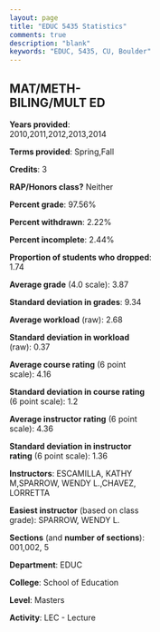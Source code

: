 ```yaml
---
layout: page
title: "EDUC 5435 Statistics"
comments: true
description: "blank"
keywords: "EDUC, 5435, CU, Boulder"
--- 
```

<head>
<script src="https://ajax.googleapis.com/ajax/libs/jquery/2.1.3/jquery.min.js"></script>
<script src="https://dl.dropboxusercontent.com/s/pc42nxpaw1ea4o9/highcharts.js?dl=0"></script>
<!-- <script src="../assets/js/highcharts.js"></script> -->
<style type="text/css">@font-face {
	font-family: "Bebas Neue";
	src: url(https://www.filehosting.org/file/details/544349/BebasNeue%20Regular.otf) format("opentype");
	}
	h1.Bebas { 
		font-family: "Bebas Neue", Verdana, Tahoma;
	}
</style>
</head>
<body>
	<div id="container" style="float: right; width: 45%; height: 88%; margin-left: 2.5%; margin-right: 2.5%;"></div>
	<script language="JavaScript">
		$(document).ready(function() {
		var chart = {type: 'column'};
		var title = {text: 'Grade Distribution'};
		var xAxis = {categories: ['A','B','C','D','F'],crosshair: true};
		var yAxis = {min: 0,title: {text: 'Percentage'}};
		var tooltip = {headerFormat: '<center><b><span style="font-size:20px">{point.key}</span></b></center>',
		               pointFormat: '<td style="padding:0"><b>{point.y:.1f}%</b></td>',
		               footerFormat: '</table>',shared: true,useHTML: true};
		var plotOptions = {column: {pointPadding: 0.0,borderWidth: 0}};  
		var credits = {enabled: false};var series= [{name: 'Percent',data: [90.91,8.18,0.0,0.0,0.91,]}];
		var json = {};
		json.chart = chart;
		json.title = title;
		json.tooltip = tooltip;
		json.xAxis = xAxis;
		json.yAxis = yAxis;  
		json.series = series;
		json.plotOptions = plotOptions;  
		json.credits = credits;
		$('#container').highcharts(json);
	});
	</script>
</body>
			   
## MAT/METH-BILING/MULT ED

**Years provided**: 2010,2011,2012,2013,2014

**Terms provided**: Spring,Fall

**Credits**: 3

**RAP/Honors class?** Neither

**Percent grade**: 97.56%

**Percent withdrawn**: 2.22%

**Percent incomplete**: 2.44%

**Proportion of students who dropped**: 1.74

**Average grade** (4.0 scale): 3.87

**Standard deviation in grades**: 9.34

**Average workload** (raw): 2.68

**Standard deviation in workload** (raw): 0.37

**Average course rating** (6 point scale): 4.16

**Standard deviation in course rating** (6 point scale): 1.2

**Average instructor rating** (6 point scale): 4.36

**Standard deviation in instructor rating** (6 point scale): 1.36

**Instructors**: ESCAMILLA, KATHY M,SPARROW, WENDY L.,CHAVEZ, LORRETTA

**Easiest instructor** (based on class grade): SPARROW, WENDY L.

**Sections** (and **number of sections**): 001,002, 5

**Department**: EDUC

**College**: School of Education

**Level**: Masters

**Activity**: LEC - Lecture